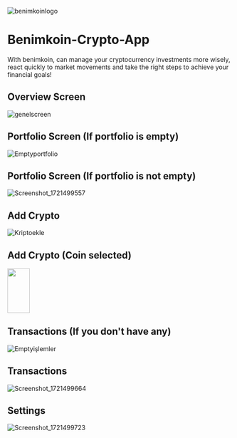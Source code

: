 ![benimkoinlogo](https://github.com/user-attachments/assets/1515d990-a3ec-4213-ba17-a50ca3960915)



# Benimkoin-Crypto-App
With benimkoin, can manage your cryptocurrency investments more wisely, react quickly to market movements and take the right steps to achieve your financial goals!
## Overview Screen
![genelscreen](https://github.com/user-attachments/assets/34882897-1acd-47c4-b7f8-f8b9fb61af53)


## Portfolio Screen (If portfolio is empty)
![Emptyportfolio](https://github.com/user-attachments/assets/67e02aa9-abde-4495-931f-e9a7bd4197c6)

## Portfolio Screen (If portfolio is not empty)
![Screenshot_1721499557](https://github.com/user-attachments/assets/eb5366a6-276e-48ea-8c7a-077ec1464c99)

## Add Crypto 
![Kriptoekle](https://github.com/user-attachments/assets/7a863e09-e8f8-409e-b1ee-632b1bbd2092)

## Add Crypto (Coin selected)
<img src="https://github.com/user-attachments/assets/6d8c5075-9b84-40b5-ad5a-3b13bf33d1d6" width="50" height="100">

## Transactions (If you don't have any)
![Emptyişlemler](https://github.com/user-attachments/assets/26fef201-1c3e-4f40-9315-208208cf2a16)

## Transactions 
![Screenshot_1721499664](https://github.com/user-attachments/assets/66ae3c3d-a044-4b0a-9620-542c7d2943ec)

## Settings
![Screenshot_1721499723](https://github.com/user-attachments/assets/fb0a4b23-dfa6-4480-b377-9e8f949e771d)








